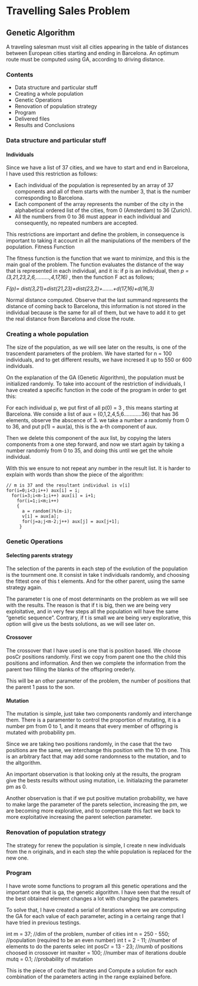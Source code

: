 # Travelling Sales Problem 

## Genetic Algorithm

A traveling salesman must visit all cities appearing in the table of distances between
European cities starting and ending in Barcelona. An optimum route must be computed
using GA, according to driving distance.

### Contents
* Data structure and particular stuff
* Creating a whole population
* Genetic Operations
* Renovation of population strategy
* Program
* Delivered files
* Results and Conclusions

### Data structure and particular stuff
#### Individuals
Since we have a list of 37 cities, and we have to start and end in Barcelona, I have used this restriction as
follows:
* Each individual of the population is represented by an array of 37 components and all of them starts with
the number 3, that is the number corresponding to Barcelona.
* Each component of the array represents the number of the city in the alphabetical ordered list of the cities,
from 0 (Amsterdam) to 36 (Zurich).
* All the numbers from 0 to 36 must appear in each individual and consequently, no repeated numbers are
accepted.

This restrictions are important and define the problem, in consequence is important to taking it account in all 
the manipulations of the members of the population. 
Fitness Function

The fitness function is the function that we want to minimize, and this is the main goal of the problem.
The function evaluates the distance of the way that is represented in each individual, and it is: if p is an 
individual, then *p = (3,21,23,2,6,.........,4,17,16)* , then the function F act as follows;

  *F(p)= dist(3,21)+dist(21,23)+dist(23,2)+.......+d(17,16)+d(16,3)*

Normal distance computed. Observe that the last summand represents the distance of coming back to 
Barcelona, this information is not stored in the individual because is the same for all of them, but we have to 
add it to get the real distance from Barcelona and close the route. 

### Creating a whole population

The size of the population, as we will see later on the results, is one of the trascendent parameters of the 
problem. We have started for n = 100 individuals, and to get different results, we have incresed it up to 550 
or 600 individuals.

On the explanation of the GA (Genetic Algorithm), the population must be initialized randomly. To take into 
account of the restriction of individuals, I have created a specific function in the code of the program in order 
to get this:

For each individual p, we put first of all p(0) = 3 , this means starting at Barcelona.
We conside a list of aux = (0,1,2,4,5,6............36) that has 36 elements, observe the abscence of 3.
we take a number a randomly from 0 to 36, and put p(1) = aux(a), this is the a-th component of aux.

Then we delete this component of the aux list, by copying the laters components from a one step 
forward, and now we start again by taking a number randomly from 0 to 35, and doing this until we 
get the whole individual. 

With this we ensure to not repeat any number in the result list. 
It is harder to explain with words than show the piece of the algorithm:

```
// m is 37 and the resultant individual is v[i]
for(i=0;i<3;i++) aux[i] = i; 
  for(i=3;i<m-1;i++) aux[i] = i+1; 
    for(i=1;i<m;i++) 
    { 
      a = random()%(m-i); 
      v[i] = aux[a]; 
      for(j=a;j<m-2;j++) aux[j] = aux[j+1]; 
     }
```

### Genetic Operations

#### Selecting parents strategy

The selection of the parents in each step of the evolution of the population is the tournment one. It consist in 
take t individuals randomly, and choosing the fittest one of this t elements. And for the other parent, using the
same strategy again.

The parameter t is one of most determinants on the problem as we will see with the results. The reason is 
that if t is big, then we are being very exploitative, and in very few steps all the population will have the same 
“genetic sequence”. Contrary, if t is small we are being very explorative, this option will give us the bests 
solutions, as we will see later on.

#### Crossover

The crossover that I have used is one that is position based. We choose posCr positions randomly. First we 
copy from parent one tho the child this positions and information. And then we complete the information from 
the parent two filling the blanks of the offspring orederly.

This will be an other parameter of the problem, the number of positions that the parent 1 pass to the son.

#### Mutation

The mutation is simple, just take two components randomly and interchange them.
There is a paramenter to control the proportion of mutating, it is a number pm from 0 to 1, and it means that 
every member of offspring is mutated with probability pm.

Since we are taking two positions randomly, in the case that the two positions are the same, we interchange 
this position with the 10 th one. This is an arbitrary fact that may add some randomness to the mutation, and 
to the altgorithm.

An important observation is that looking only at the results, the program give the bests results without using 
mutation, i.e. Initialazing the parameter pm as 0.

Another observation is that if we put positive mutation probability, we have to make large the parameter of 
the parets selection, increasing the pm, we are becoming more explorative, and to compensate this fact we 
back to more exploitative increasing the parent selection parameter. 

### Renovation of population strategy

The strategy for renew the population is simple, I create n new individuals from the n originals, and in each 
step the whle population is replaced for the new one.

### Program

I have wrote some functions to program all this genetic operations and the important one that is ga, the 
genetic algorithm. I have seen that the result of the best obtained element changes a lot with changing the 
parameters.

To solve that, I have created a serial of iterations where we are computing the GA for each value of each 
parameter, acting in a certaing range that I have tried in previous testings.

int    m       =  37;        //dim of the problem, number of cities
int    n       =  250 - 550; //population (required to be an even number) 
int    t       =  2 - 11;    //number of elements to do the parents selec 
int    posCr   =  13 - 23;   //numb of positions choosed in crossover 
int    maxiter =  100;       //number max of iterations
double mutq    = 0.1;        //probability of mutation

This is the piece of code that iterates and Compute a solution for each combination of the parameters acting 
in the range explained before.
